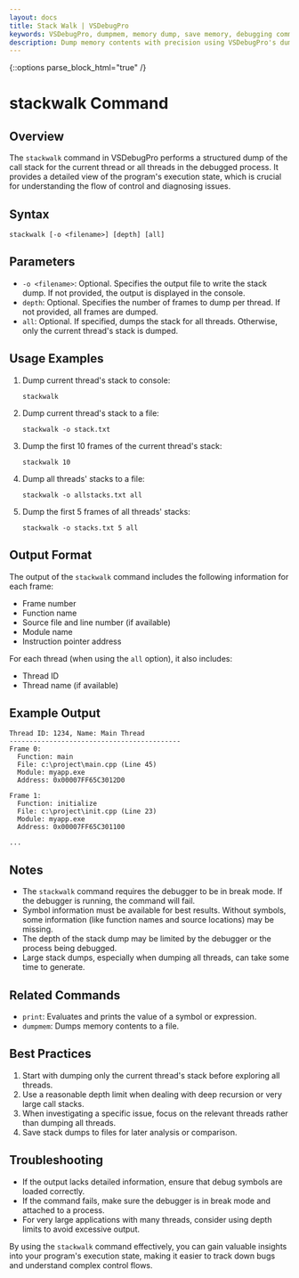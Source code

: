 ```yaml
---
layout: docs
title: Stack Walk | VSDebugPro
keywords: VSDebugPro, dumpmem, memory dump, save memory, debugging command, data analysis, memory examination, writemem, readmem, read process memory, write process memory
description: Dump memory contents with precision using VSDebugPro's dumpmem command. This page details how to save specific memory regions to files, facilitating offline analysis and data preservation during debugging.
---
```

{::options parse_block_html="true" /}

# stackwalk Command

## Overview

The `stackwalk` command in VSDebugPro performs a structured dump of the call stack for the current thread or all threads in the debugged process. It provides a detailed view of the program's execution state, which is crucial for understanding the flow of control and diagnosing issues.

## Syntax

```
stackwalk [-o <filename>] [depth] [all]
```

## Parameters

- `-o <filename>`: Optional. Specifies the output file to write the stack dump. If not provided, the output is displayed in the console.
- `depth`: Optional. Specifies the number of frames to dump per thread. If not provided, all frames are dumped.
- `all`: Optional. If specified, dumps the stack for all threads. Otherwise, only the current thread's stack is dumped.

## Usage Examples

1. Dump current thread's stack to console:
   ```
   stackwalk
   ```

2. Dump current thread's stack to a file:
   ```
   stackwalk -o stack.txt
   ```

3. Dump the first 10 frames of the current thread's stack:
   ```
   stackwalk 10
   ```

4. Dump all threads' stacks to a file:
   ```
   stackwalk -o allstacks.txt all
   ```

5. Dump the first 5 frames of all threads' stacks:
   ```
   stackwalk -o stacks.txt 5 all
   ```

## Output Format

The output of the `stackwalk` command includes the following information for each frame:

- Frame number
- Function name
- Source file and line number (if available)
- Module name
- Instruction pointer address

For each thread (when using the `all` option), it also includes:
- Thread ID
- Thread name (if available)

## Example Output

```
Thread ID: 1234, Name: Main Thread
-------------------------------------------
Frame 0:
  Function: main
  File: c:\project\main.cpp (Line 45)
  Module: myapp.exe
  Address: 0x00007FF65C3012D0

Frame 1:
  Function: initialize
  File: c:\project\init.cpp (Line 23)
  Module: myapp.exe
  Address: 0x00007FF65C301100

...
```

## Notes

- The `stackwalk` command requires the debugger to be in break mode. If the debugger is running, the command will fail.
- Symbol information must be available for best results. Without symbols, some information (like function names and source locations) may be missing.
- The depth of the stack dump may be limited by the debugger or the process being debugged.
- Large stack dumps, especially when dumping all threads, can take some time to generate.

## Related Commands

- `print`: Evaluates and prints the value of a symbol or expression.
- `dumpmem`: Dumps memory contents to a file.

## Best Practices

1. Start with dumping only the current thread's stack before exploring all threads.
2. Use a reasonable depth limit when dealing with deep recursion or very large call stacks.
3. When investigating a specific issue, focus on the relevant threads rather than dumping all threads.
4. Save stack dumps to files for later analysis or comparison.

## Troubleshooting

- If the output lacks detailed information, ensure that debug symbols are loaded correctly.
- If the command fails, make sure the debugger is in break mode and attached to a process.
- For very large applications with many threads, consider using depth limits to avoid excessive output.

By using the `stackwalk` command effectively, you can gain valuable insights into your program's execution state, making it easier to track down bugs and understand complex control flows.